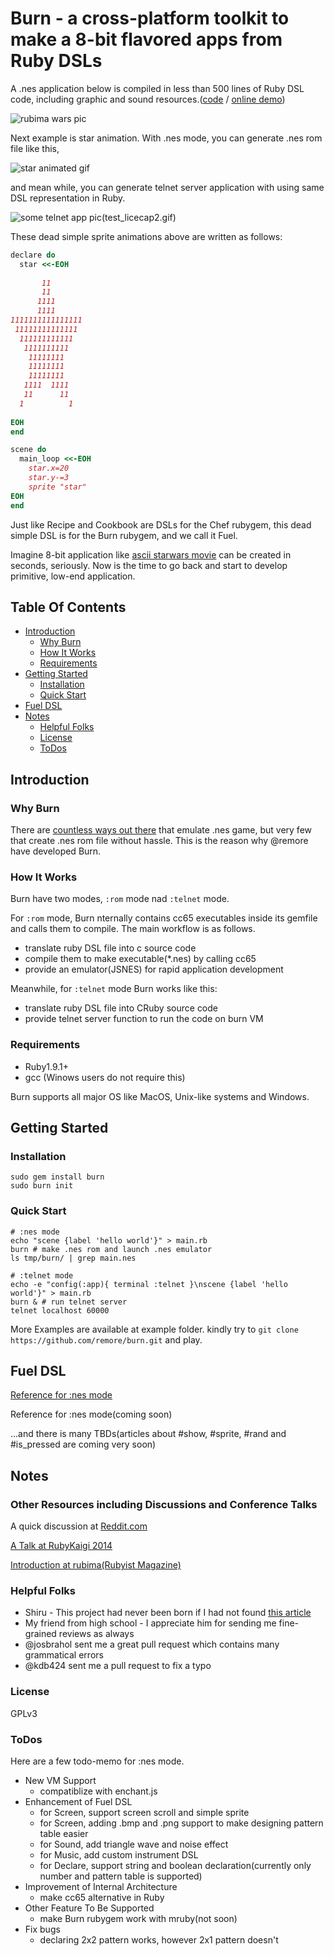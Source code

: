 # Burn - a cross-platform toolkit to make a 8-bit flavored apps from Ruby DSLs

A .nes application below is compiled in less than 500 lines of Ruby DSL code, including graphic and sound resources.([code](https://github.com/remore/burn/blob/master/example/rubima_wars/main.rb) / [online demo](http://k.swd.cc/burn/resource/example/rubima-wars/emulator.html))

![rubima wars pic](http://k.swd.cc/burn/resource/screenshot/rubima-wars.png)

Next example is star animation. With .nes mode, you can generate .nes rom file like this,

![star animated gif](http://k.swd.cc/burn/resource/screenshot/star.gif)

and mean while, you can generate telnet server application with using same DSL representation in Ruby. 

![some telnet app pic(test_licecap2.gif)](http://k.swd.cc/burn/resource/screenshot/rubima-wars.png)

These dead simple sprite animations above are written as follows:

```ruby
declare do
  star <<-EOH
                
       11       
       11       
      1111      
      1111      
1111111111111111
 11111111111111 
  111111111111  
   1111111111   
    11111111    
    11111111    
    11111111    
   1111  1111   
   11      11   
  1          1  
                
EOH
end

scene do
  main_loop <<-EOH
    star.x=20
    star.y-=3
    sprite "star"
EOH
end
```

Just like Recipe and Cookbook are DSLs for the Chef rubygem, this dead simple DSL is for the Burn rubygem, and we call it Fuel. 

Imagine 8-bit application like [ascii starwars movie](http://lifehacker.com/373571/watch-star-wars-in-text-via-telnet) can be created in seconds, seriously. Now is the time to go back and start to develop primitive, low-end application.

## Table Of Contents

* [Introduction](#introduction)
    * [Why Burn](#why-burn)
    * [How It Works](#how-it-works)
    * [Requirements](#requirements)
* [Getting Started](#getting-started)
    * [Installation](#installation)
    * [Quick Start](#quick-start)
* [Fuel DSL](#fuel-dsl-methods)
* [Notes](#notes)
    * [Helpful Folks](#helpful-folks)
    * [License](#license)
    * [ToDos](#todos)

## Introduction

### Why Burn

There are [countless ways out there](http://en.wikipedia.org/wiki/List_of_video_game_emulators#Consoles) that emulate .nes game, but very few that create .nes rom file without hassle. This is the reason why @remore have developed Burn.

### How It Works

Burn have two modes, `:rom` mode nad `:telnet` mode.

For `:rom` mode, Burn nternally contains cc65 executables inside its gemfile and calls them to compile. The main workflow is as follows.

- translate ruby DSL file into c source code
- compile them to make executable(*.nes) by calling cc65
- provide an emulator(JSNES) for rapid application development

Meanwhile, for `:telnet` mode Burn works like this:

- translate ruby DSL file into CRuby source code
- provide telnet server function to run the code on burn VM

### Requirements

- Ruby1.9.1+
- gcc (Winows users do not require this)

Burn supports all major OS like MacOS, Unix-like systems and Windows.

## Getting Started

### Installation

    sudo gem install burn
    sudo burn init

### Quick Start

    # :nes mode
    echo "scene {label 'hello world'}" > main.rb
    burn # make .nes rom and launch .nes emulator
    ls tmp/burn/ | grep main.nes
    
    # :telnet mode
    echo -e "config(:app){ terminal :telnet }\nscene {label 'hello world'}" > main.rb
    burn & # run telnet server
    telnet localhost 60000

More Examples are available at example folder. kindly try to `git clone https://github.com/remore/burn.git` and play.

## Fuel DSL

[Reference for :nes mode](https://github.com/remore/burn/blob/master/FUEL-ROM.md)

Reference for :nes mode(coming soon)

...and there is many TBDs(articles about #show, #sprite, #rand and #is_pressed are coming very soon)

## Notes

### Other Resources including Discussions and Conference Talks

A quick discussion at [Reddit.com](http://www.reddit.com/r/programming/comments/226vf0/build_your_own_nes_rom_file_with_ruby/)

[A Talk at RubyKaigi 2014](http://rubykaigi.org/2014/presentation/S-KeiSawada)

[Introduction at rubima(Rubyist Magazine)](http://magazine.rubyist.net/?0047-IntroductionToBurn)

### Helpful Folks

* Shiru - This project had never been born if I had not found [this article](http://shiru.untergrund.net/articles/programming_nes_games_in_c.htm)
* My friend from high school - I appreciate him for sending me fine-grained reviews as always
* @josbrahol sent me a great pull request which contains many grammatical errors
* @kdb424 sent me a pull request to fix a typo

### License

GPLv3

### ToDos

Here are a few todo-memo for :nes mode.

* New VM Support
    * compatiblize with enchant.js
* Enhancement of Fuel DSL
    * for Screen, support screen scroll and simple sprite
    * for Screen, adding .bmp and .png support to make designing pattern table easier
    * for Sound, add triangle wave and noise effect
    * for Music, add custom instrument DSL
    * for Declare, support string and boolean declaration(currently only number and pattern table is supported)
* Improvement of Internal Architecture
    * make cc65 alternative in Ruby
* Other Feature To Be Supported
    * make Burn rubygem work with mruby(not soon)
* Fix bugs
    * declaring 2x2 pattern works, however 2x1 pattern doesn't
